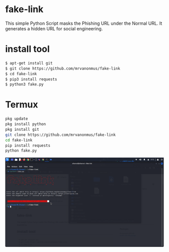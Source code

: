 # fake-link
This simple Python Script masks the Phishing URL under the Normal URL.
It generates a hidden URL for social engineering.

# install tool
```bash
$ apt-get install git
$ git clone https://github.com/mrvanonmus/fake-link
$ cd fake-link
$ pip3 install requests 
$ python3 fake.py
```
# Termux
```bash
pkg update
pkg install python
pkg install git
git clone https://github.com/mrvanonmus/fake-link
cd fake-link
pip install requests 
python fake.py
```
<img src="https://raw.githubusercontent.com/mrvanonmus/fake-link/main/src/Kazam_screenshot_00003.png"></img>
